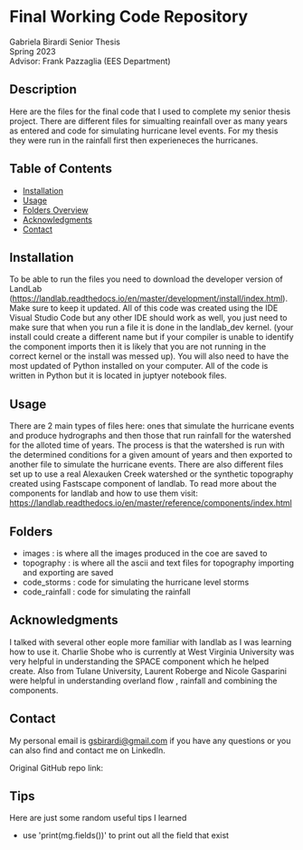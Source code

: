 # Final Working Code Repository 

Gabriela Birardi Senior Thesis  
Spring 2023  
Advisor: Frank Pazzaglia (EES Department)  

## Description

Here are the files for the final code that I used to complete my senior thesis project. There are different files for simualting reainfall over as many years as entered and code for simulating hurricane level events. For my thesis they were run in the rainfall first then experieneces the hurricanes. 

## Table of Contents

- [Installation](#installation)
- [Usage](#usage)
- [Folders Overview](#Folders)
- [Acknowledgments](#acknowledgments)
- [Contact](#contact)

## Installation

To be able to run the files you need to download the developer version of LandLab (https://landlab.readthedocs.io/en/master/development/install/index.html). Make sure to keep it updated. All of this code was created using the IDE Visual Studio Code but any other IDE should work as well, you just need to make sure that when you run a file it is done in the landlab_dev kernel. (your install could create a different name but if your compiler is unable to identify the component imports then it is likely that you are not running in the correct kernel or the install was messed up). You will also need to have the most updated of Python installed on your computer. All of the code is written in Python but it is located in juptyer notebook files. 

## Usage

There are 2 main types of files here: ones that simulate the hurricane events and produce hydrographs and then those that run rainfall for the watershed for the alloted time of years. The process is that the watershed is run with the determined conditions for a given amount of years and then exported to another file to simulate the hurricane events. There are also different files set up to use a real Alexauken Creek watershed or the synthetic topography created using Fastscape component of landlab. To read more about the components for landlab and how to use them visit: https://landlab.readthedocs.io/en/master/reference/components/index.html 


## Folders 
- images : is where all the images produced in the coe are saved to
- topography : is where all the ascii and text files for topography importing and exporting are saved
- code_storms : code for simulating the hurricane level storms
- code_rainfall : code for simulating the rainfall

## Acknowledgments

I talked with several other eople more familiar with landlab as I was learning how to use it. Charlie Shobe who is currently at West Virginia University was very helpful in understanding the SPACE component which he helped create. Also from Tulane University, Laurent Roberge and Nicole Gasparini were helpful in understanding overland flow , rainfall and combining the components. 

## Contact

My personal email is gsbirardi@gmail.com if you have any questions or you can also find and contact me on LinkedIn.  
  
Original GitHub repo link: 

## Tips
Here are just some random useful tips I learned
- use 'print(mg.fields())' to print out all the field that exist 
